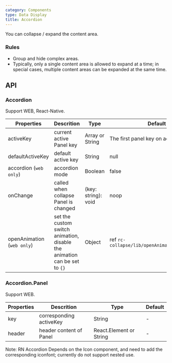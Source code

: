 ```yaml
---
category: Components
type: Data Display
title: Accordion
---
```


You can collapse / expand the content area.

### Rules
- Group and hide complex areas.
- Typically, only a single content area is allowed to expand at a time; in special cases, multiple content areas can be expanded at the same time.


## API

### Accordion

Support WEB, React-Native.

Properties | Descrition | Type | Default
-----------|------------|------|--------
| activeKey | current active Panel key | Array or String   | The first panel key on accordion mode|
| defaultActiveKey | default active key | String   | null |
| accordion (`web only`) | accordion mode | Boolean | false  |
| onChange    | called when collapse Panel is changed | (key: string): void |  noop  |
| openAnimation (`web only`)  |  set the custom switch animation, disable the animation can be set to `{}` | Object | ref `rc-collapse/lib/openAnimationFactory.js` |

### Accordion.Panel

Support WEB.

Properties | Descrition | Type | Default
-----------|------------|------|--------
| key  | corresponding activeKey   | String   | -   |
| header | header content of Panel | React.Element or String | -   |

Note: RN Accordion Depends on the Icon component, and need to add the corresponding iconfont; currently do not support nested use.
